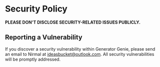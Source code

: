 # Security Policy

**PLEASE DON'T DISCLOSE SECURITY-RELATED ISSUES PUBLICLY.**

## Reporting a Vulnerability

If you discover a security vulnerability within Generator Genie, please send an email to Nirmal at ideasbucket@outlook.com. All security vulnerabilities will be promptly addressed.
